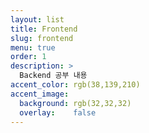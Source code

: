 ```yaml
---
layout: list
title: Frontend
slug: frontend
menu: true
order: 1
description: >
  Backend 공부 내용
accent_color: rgb(38,139,210)
accent_image:
  background: rgb(32,32,32)
  overlay:    false
---
```

